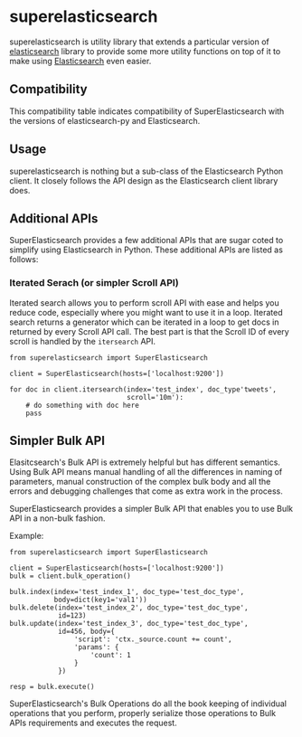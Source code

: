 # superelasticsearch

superelasticsearch is utility library that extends a particular version of
[elasticsearch][es] library to provide some more utility functions on top of it
to make using [Elasticsearch][es_server] even easier.

## Compatibility

This compatibility table indicates compatibility of SuperElasticsearch with
the versions of elasticsearch-py and Elasticsearch.

## Usage

superelasticsearch is nothing but a sub-class of the Elasticsearch Python
client. It closely follows the API design as the Elasticsearch client library
does.

## Additional APIs

SuperElasticsearch provides a few additional APIs that are sugar coted to
simplify using Elasticsearch in Python. These additional APIs are listed as
follows:

### Iterated Serach (or simpler Scroll API)

Iterated search allows you to perform scroll API with ease and helps you reduce
code, especially where you might want to use it in a loop. Iterated search
returns a generator which can be iterated in a loop to get docs in returned by
every Scroll API call. The best part is that the Scroll ID of every scroll is
handled by the ``itersearch`` API.

```
from superelasticsearch import SuperElasticsearch

client = SuperElasticsearch(hosts=['localhost:9200'])

for doc in client.itersearch(index='test_index', doc_type'tweets',
                             scroll='10m'):
    # do something with doc here
    pass

```

## Simpler Bulk API

Elasitcsearch's Bulk API is extremely helpful but has different semantics.
Using Bulk API means manual handling of all the differences in naming of
parameters, manual construction of the complex bulk body and all the errors
and debugging challenges that come as extra work in the process.

SuperElasticsearch provides a simpler Bulk API that enables you to use Bulk
API in a non-bulk fashion.

Example:

```
from superelasticsearch import SuperElasticsearch

client = SuperElasticsearch(hosts=['localhost:9200'])
bulk = client.bulk_operation()

bulk.index(index='test_index_1', doc_type='test_doc_type',
		   body=dict(key1='val1'))
bulk.delete(index='test_index_2', doc_type='test_doc_type',
		    id=123)
bulk.update(index='test_index_3', doc_type='test_doc_type',
			id=456, body={
				'script': 'ctx._source.count += count',
				'params': {
					'count': 1
				}
			})

resp = bulk.execute()
```

SuperElasticsearch's Bulk Operations do all the book keeping of individual
operations that you perform, properly serialize those operations to Bulk APIs
requirements and executes the request.

[es]: http://github.com/elasticsearch/elasticsearch-py
[es_server]: http://elasticsearch.org
